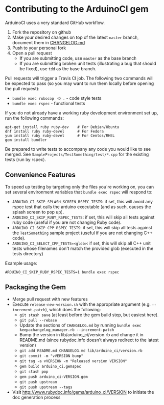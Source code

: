 # Contributing to the ArduinoCI gem

ArduinoCI uses a very standard GitHub workflow.

1. Fork the repository on github
2. Make your desired changes on top of the latest `master` branch, document them in [CHANGELOG.md](CHANGELOG.md)
3. Push to your personal fork
4. Open a pull request
    * If you are submitting code, use `master` as the base branch
    * If you are submitting broken unit tests (illustrating a bug that should be fixed), use `tdd` as the base branch.

Pull requests will trigger a Travis CI job.  The following two commands will be expected to pass (so you may want to run them locally before opening the pull request):

 * `bundle exec rubocop -D .` - code style tests
 * `bundle exec rspec` - functional tests

 If you do not already have a working ruby development environment set up, run the following commands:

```shell
apt-get install ruby ruby-dev    # For Debian/Ubuntu
dnf install ruby ruby-devel      # For Fedora
yum install ruby ruby-devel      # For Centos/RHEL
gem install bundler
```

Be prepared to write tests to accompany any code you would like to see merged.
See `SampleProjects/TestSomething/test/*.cpp` for the existing tests (run by rspec).


## Convenience Features

To speed up testing by targeting only the files you're working on, you can set several environment variables that `bundle exec rspec` will respond to:

* `ARDUINO_CI_SKIP_SPLASH_SCREEN_RSPEC_TESTS`: if set, this will avoid any rspec test that calls the arduino executable (and as such, causes the splash screen to pop up).
* `ARDUINO_CI_SKIP_RUBY_RSPEC_TESTS`: if set, this will skip all tests against ruby code (useful if you are not changing Ruby code).
* `ARDUINO_CI_SKIP_CPP_RSPEC_TESTS`: if set, this will skip all tests against the `TestSomething` sample project (useful if you are not changing C++ code).
* `ARDUINO_CI_SELECT_CPP_TESTS=<glob>`: if set, this will skip all C++ unit tests whose filenames don't match the provided glob (executed in the tests directory)

Example usage:

```shell
ARDUINO_CI_SKIP_RUBY_RSPEC_TESTS=1 bundle exec rspec
```


## Packaging the Gem

* Merge pull request with new features
* Execute `release-new-version.sh` with the appropriate argument (e.g. `--increment-patch`), which does the following:
    * `git stash save` (at least before the gem build step, but easiest here).
    * `git pull --rebase`
    * Update the sections of `CHANGELOG.md` by running `bundle exec keepachangelog_manager.rb --increment-patch`
    * Bump the version in lib/arduino_ci/version.rb and change it in README.md (since rubydoc.info doesn't always redirect to the latest version)
    * `git add README.md CHANGELOG.md lib/arduino_ci/version.rb`
    * `git commit -m "vVERSION bump"`
    * `git tag -a vVERSION -m "Released version VERSION"`
    * `gem build arduino_ci.gemspec`
    * `git stash pop`
    * `gem push arduino_ci-VERSION.gem`
    * `git push upstream`
    * `git push upstream --tags`
* Visit http://www.rubydoc.info/gems/arduino_ci/VERSION to initiate the doc generation process
